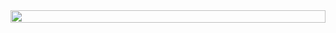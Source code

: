 <body style="width: 100%; height: 100%">
    <img style="width: 100%; height: fit-content" src="img/discord.svg">
</body>